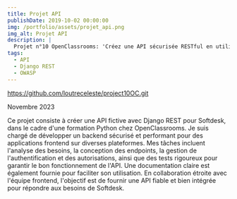 ```yaml
---
title: Projet API
publishDate: 2019-10-02 00:00:00
img: /portfolio/assets/projet_api.png
img_alt: Projet API
description: |
  Projet n°10 OpenClassrooms: 'Créez une API sécurisée RESTful en utilisant Django REST'.
tags:
  - API
  - Django REST
  - OWASP
---
```


https://github.com/loutreceleste/project10OC.git

Novembre 2023

Ce projet consiste à créer une API fictive avec Django REST pour Softdesk, dans le cadre d'une formation Python chez OpenClassrooms. Je suis chargé de développer un backend sécurisé et performant pour des applications frontend sur diverses plateformes. Mes tâches incluent l'analyse des besoins, la conception des endpoints, la gestion de l'authentification et des autorisations, ainsi que des tests rigoureux pour garantir le bon fonctionnement de l'API. Une documentation claire est également fournie pour faciliter son utilisation. En collaboration étroite avec l'équipe frontend, l'objectif est de fournir une API fiable et bien intégrée pour répondre aux besoins de Softdesk.